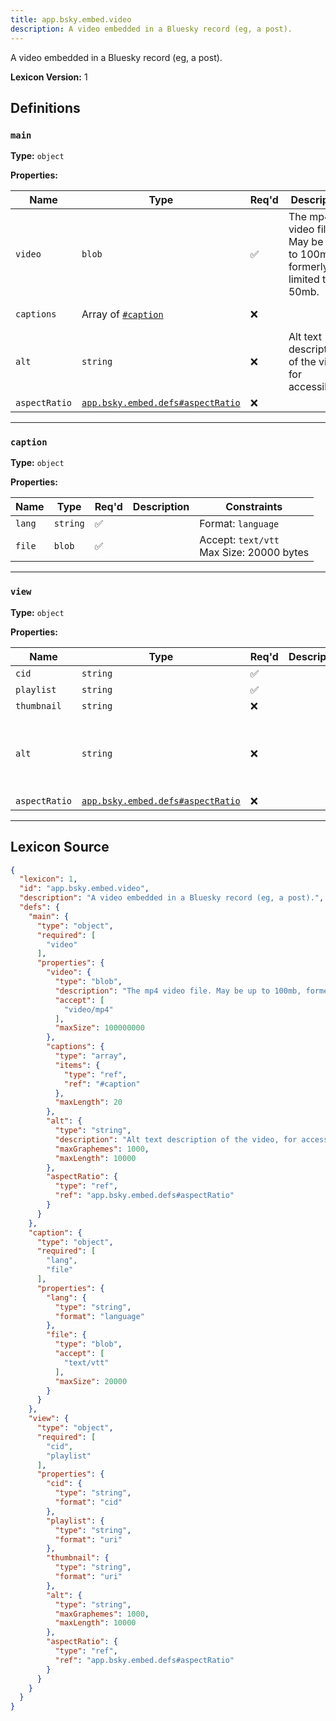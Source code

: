 ```yaml
---
title: app.bsky.embed.video
description: A video embedded in a Bluesky record (eg, a post).
---
```

A video embedded in a Bluesky record (eg, a post).

**Lexicon Version:** 1

## Definitions

<a name="main"></a>
### `main`

**Type:** `object`

**Properties:**

| Name | Type | Req'd  | Description | Constraints |
|------|------|----------|-------------|-------------|
| `video` | `blob` | ✅  | The mp4 video file. May be up to 100mb, formerly limited to 50mb. | Accept: `video/mp4`<br/>Max Size: 100000000 bytes |
| `captions` | Array of [`#caption`](#caption) | ❌  |  | Max Items: 20 |
| `alt` | `string` | ❌  | Alt text description of the video, for accessibility. | Max Length: 10000<br/>Max Graphemes: 1000 |
| `aspectRatio` | [`app.bsky.embed.defs#aspectRatio`](lexicons/app/bsky/embed/defs#aspectRatio) | ❌  |  |  |

---

<a name="caption"></a>
### `caption`

**Type:** `object`

**Properties:**

| Name | Type | Req'd  | Description | Constraints |
|------|------|----------|-------------|-------------|
| `lang` | `string` | ✅  |  | Format: `language` |
| `file` | `blob` | ✅  |  | Accept: `text/vtt`<br/>Max Size: 20000 bytes |

---

<a name="view"></a>
### `view`

**Type:** `object`

**Properties:**

| Name | Type | Req'd  | Description | Constraints |
|------|------|----------|-------------|-------------|
| `cid` | `string` | ✅  |  | Format: `cid` |
| `playlist` | `string` | ✅  |  | Format: `uri` |
| `thumbnail` | `string` | ❌  |  | Format: `uri` |
| `alt` | `string` | ❌  |  | Max Length: 10000<br/>Max Graphemes: 1000 |
| `aspectRatio` | [`app.bsky.embed.defs#aspectRatio`](lexicons/app/bsky/embed/defs#aspectRatio) | ❌  |  |  |

---

## Lexicon Source
```json
{
  "lexicon": 1,
  "id": "app.bsky.embed.video",
  "description": "A video embedded in a Bluesky record (eg, a post).",
  "defs": {
    "main": {
      "type": "object",
      "required": [
        "video"
      ],
      "properties": {
        "video": {
          "type": "blob",
          "description": "The mp4 video file. May be up to 100mb, formerly limited to 50mb.",
          "accept": [
            "video/mp4"
          ],
          "maxSize": 100000000
        },
        "captions": {
          "type": "array",
          "items": {
            "type": "ref",
            "ref": "#caption"
          },
          "maxLength": 20
        },
        "alt": {
          "type": "string",
          "description": "Alt text description of the video, for accessibility.",
          "maxGraphemes": 1000,
          "maxLength": 10000
        },
        "aspectRatio": {
          "type": "ref",
          "ref": "app.bsky.embed.defs#aspectRatio"
        }
      }
    },
    "caption": {
      "type": "object",
      "required": [
        "lang",
        "file"
      ],
      "properties": {
        "lang": {
          "type": "string",
          "format": "language"
        },
        "file": {
          "type": "blob",
          "accept": [
            "text/vtt"
          ],
          "maxSize": 20000
        }
      }
    },
    "view": {
      "type": "object",
      "required": [
        "cid",
        "playlist"
      ],
      "properties": {
        "cid": {
          "type": "string",
          "format": "cid"
        },
        "playlist": {
          "type": "string",
          "format": "uri"
        },
        "thumbnail": {
          "type": "string",
          "format": "uri"
        },
        "alt": {
          "type": "string",
          "maxGraphemes": 1000,
          "maxLength": 10000
        },
        "aspectRatio": {
          "type": "ref",
          "ref": "app.bsky.embed.defs#aspectRatio"
        }
      }
    }
  }
}
```
